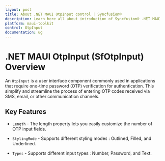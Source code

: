 ```yaml
---
layout: post
title: About .NET MAUI OtpInput control | Syncfusion®
description: Learn here all about introduction of Syncfusion® .NET MAUI OtpInput (SfOtpInput) control and more.
platform: maui-toolkit
control: OtpInput
documentation: ug
---
```


# .NET MAUI OtpInput (SfOtpInput) Overview

An `OtpInput` is a user interface component commonly used in applications that require one-time password (OTP) verification for authentication. This simplify and streamline the process of entering OTP codes received via SMS, email, or other communication channels.

## Key Features

* `Length` - The length property lets you easily customize the number of OTP input fields.

* `StylingMode` - Supports different styling modes : Outlined, Filled, and Underlined.

* `Types` - Supports different input types : Number, Password, and Text.